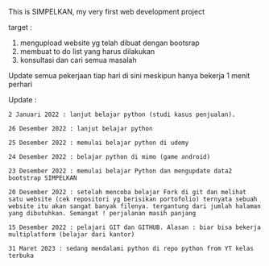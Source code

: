 This is SIMPELKAN, my very first web development project



target :
  1. mengupload website yg telah dibuat dengan bootsrap
  2. membuat to do list yang harus dilakukan
  3. konsultasi dan cari semua masalah
  
Update semua pekerjaan tiap hari di sini meskipun hanya bekerja 1 menit perhari

Update : 
    
    2 Januari 2022 : lanjut belajar python (studi kasus penjualan).
    
    26 Desember 2022 : lanjut belajar python
    
    25 Desember 2022 : memulai belajar python di udemy
    
    24 Desember 2022 : belajar python di mimo (game android)
    
    23 Desember 2022 : memulai belajar Python dan mengupdate data2 bootstrap SIMPELKAN 
    
    20 Desember 2022 : setelah mencoba belajar Fork di git dan melihat satu website (cek repositori yg berisikan portofolio) ternyata sebuah website itu akan sangat banyak filenya. tergantung dari jumlah halaman yang dibutuhkan. Semangat ! perjalanan masih panjang
    
    15 Desember 2022 : pelajari GIT dan GITHUB. Alasan : biar bisa bekerja multiplatform (belajar dari kantor)
    
    31 Maret 2023 : sedang mendalami python di repo python from YT kelas terbuka
